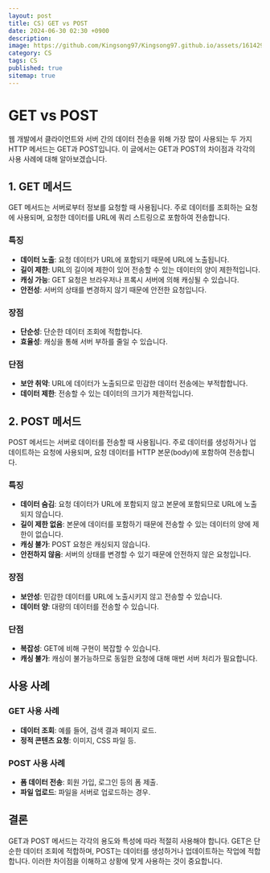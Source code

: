```yaml
---
layout: post
title: CS) GET vs POST
date: 2024-06-30 02:30 +0900
description:
image: https://github.com/Kingsong97/Kingsong97.github.io/assets/161429740/edd4742f-109d-4d64-bc31-90c5da6a1f21
category: CS
tags: CS
published: true
sitemap: true
---
```


# GET vs POST

웹 개발에서 클라이언트와 서버 간의 데이터 전송을 위해 가장 많이 사용되는 두 가지 HTTP 메서드는 GET과 POST입니다. 이 글에서는 GET과 POST의 차이점과 각각의 사용 사례에 대해 알아보겠습니다.

## 1. GET 메서드

GET 메서드는 서버로부터 정보를 요청할 때 사용됩니다. 주로 데이터를 조회하는 요청에 사용되며, 요청한 데이터를 URL에 쿼리 스트링으로 포함하여 전송합니다.

### 특징

- **데이터 노출**: 요청 데이터가 URL에 포함되기 때문에 URL에 노출됩니다.
- **길이 제한**: URL의 길이에 제한이 있어 전송할 수 있는 데이터의 양이 제한적입니다.
- **캐싱 가능**: GET 요청은 브라우저나 프록시 서버에 의해 캐싱될 수 있습니다.
- **안전성**: 서버의 상태를 변경하지 않기 때문에 안전한 요청입니다.

### 장점

- **단순성**: 단순한 데이터 조회에 적합합니다.
- **효율성**: 캐싱을 통해 서버 부하를 줄일 수 있습니다.

### 단점

- **보안 취약**: URL에 데이터가 노출되므로 민감한 데이터 전송에는 부적합합니다.
- **데이터 제한**: 전송할 수 있는 데이터의 크기가 제한적입니다.

## 2. POST 메서드

POST 메서드는 서버로 데이터를 전송할 때 사용됩니다. 주로 데이터를 생성하거나 업데이트하는 요청에 사용되며, 요청 데이터를 HTTP 본문(body)에 포함하여 전송합니다.

### 특징

- **데이터 숨김**: 요청 데이터가 URL에 포함되지 않고 본문에 포함되므로 URL에 노출되지 않습니다.
- **길이 제한 없음**: 본문에 데이터를 포함하기 때문에 전송할 수 있는 데이터의 양에 제한이 없습니다.
- **캐싱 불가**: POST 요청은 캐싱되지 않습니다.
- **안전하지 않음**: 서버의 상태를 변경할 수 있기 때문에 안전하지 않은 요청입니다.

### 장점

- **보안성**: 민감한 데이터를 URL에 노출시키지 않고 전송할 수 있습니다.
- **데이터 양**: 대량의 데이터를 전송할 수 있습니다.

### 단점

- **복잡성**: GET에 비해 구현이 복잡할 수 있습니다.
- **캐싱 불가**: 캐싱이 불가능하므로 동일한 요청에 대해 매번 서버 처리가 필요합니다.

## 사용 사례

### GET 사용 사례

- **데이터 조회**: 예를 들어, 검색 결과 페이지 로드.
- **정적 콘텐츠 요청**: 이미지, CSS 파일 등.

### POST 사용 사례

- **폼 데이터 전송**: 회원 가입, 로그인 등의 폼 제출.
- **파일 업로드**: 파일을 서버로 업로드하는 경우.

## 결론

GET과 POST 메서드는 각각의 용도와 특성에 따라 적절히 사용해야 합니다. GET은 단순한 데이터 조회에 적합하며, POST는 데이터를 생성하거나 업데이트하는 작업에 적합합니다. 이러한 차이점을 이해하고 상황에 맞게 사용하는 것이 중요합니다.
